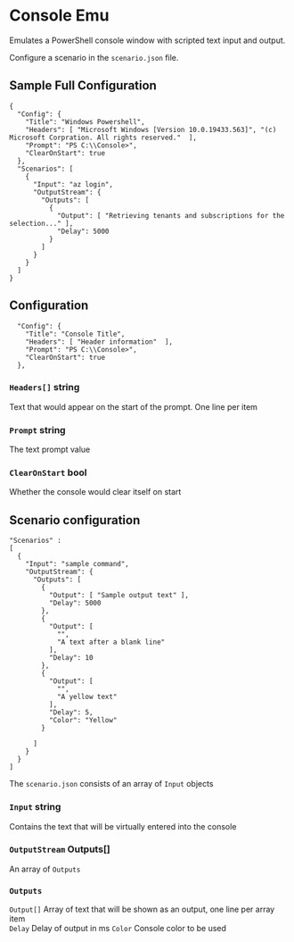 # Console Emu

Emulates a PowerShell console window with scripted text input and output.

Configure a scenario in the `scenario.json` file.

## Sample Full Configuration

```
{
  "Config": {
    "Title": "Windows Powershell",
    "Headers": [ "Microsoft Windows [Version 10.0.19433.563]", "(c) Microsoft Corpration. All rights reserved."  ],
    "Prompt": "PS C:\\Console>",
    "ClearOnStart": true
  },
  "Scenarios": [
    {
      "Input": "az login",
      "OutputStream": {
        "Outputs": [
          {
            "Output": [ "Retrieving tenants and subscriptions for the selection..." ],
            "Delay": 5000
          }      
        ]
      }
    }
  ]
}
```

## Configuration

```
  "Config": {
    "Title": "Console Title",
    "Headers": [ "Header information"  ],
    "Prompt": "PS C:\\Console>",
    "ClearOnStart": true
  },
```

### `Headers[]` string
Text that would appear on the start of the prompt. One line per item

### `Prompt` string
The text prompt value

### `ClearOnStart` bool
Whether the console would clear itself on start

## Scenario configuration

```
"Scenarios" : 
[
  {
    "Input": "sample command",
    "OutputStream": {
      "Outputs": [
        {
          "Output": [ "Sample output text" ],
          "Delay": 5000
        },
        {
          "Output": [
            "",
            "A text after a blank line"
          ],
          "Delay": 10
        },
        {
          "Output": [
            "",
            "A yellow text"
          ],
          "Delay": 5,
          "Color": "Yellow"
        }

      ]
    }
  }
]
```

The `scenario.json` consists of an array of `Input` objects

### `Input` string
Contains the text that will be virtually entered into the console

### `OutputStream` Outputs[]
An array of `Outputs`

### `Outputs` 
`Output[]` Array of text that will be shown as an output, one line per array item  
`Delay` Delay of output in ms
`Color` Console color to be used